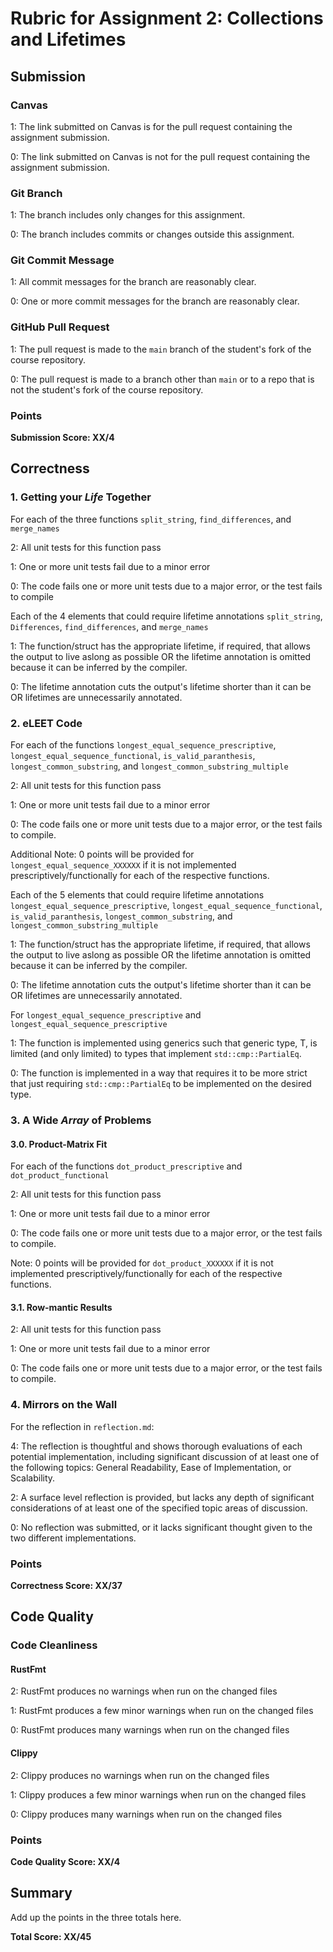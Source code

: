 # Rubric for Assignment 2: Collections and Lifetimes

## Submission

### Canvas

1: The link submitted on Canvas is for the pull request containing the
assignment submission.

0: The link submitted on Canvas is not for the pull request containing the
assignment submission.

### Git Branch

1: The branch includes only changes for this assignment.

0: The branch includes commits or changes outside this assignment.

### Git Commit Message

1: All commit messages for the branch are reasonably clear.

0: One or more commit messages for the branch are reasonably clear.

### GitHub Pull Request

1: The pull request is made to the `main` branch of the student's fork of the
course repository.

0: The pull request is made to a branch other than `main` or to a repo that is
not the student's fork of the course repository.

### Points

**Submission Score: XX/4**

## Correctness

### 1. Getting your *Life* Together
For each of the three functions `split_string`, `find_differences`, and `merge_names`

2: All unit tests for this function pass

1: One or more unit tests fail due to a minor error

0: The code fails one or more unit tests due to a major error, or the test fails to compile

Each of the 4 elements that could require lifetime annotations `split_string`, `Differences`, `find_differences`, and `merge_names`

1: The function/struct has the appropriate lifetime, if required, that allows the output to live aslong as possible OR the lifetime annotation is omitted because it can be inferred by the compiler.

0: The lifetime annotation cuts the output's lifetime shorter than it can be OR lifetimes are unnecessarily annotated.

### 2. eLEET Code
For each of the functions `longest_equal_sequence_prescriptive`, `longest_equal_sequence_functional`, `is_valid_paranthesis`, `longest_common_substring`, and `longest_common_substring_multiple`

2: All unit tests for this function pass

1: One or more unit tests fail due to a minor error

0: The code fails one or more unit tests due to a major error, or the test fails to compile.

Additional Note: 0 points will be provided for `longest_equal_sequence_XXXXXX` if it is not implemented prescriptively/functionally for each of the respective functions.

Each of the 5 elements that could require lifetime annotations `longest_equal_sequence_prescriptive`, `longest_equal_sequence_functional`, `is_valid_paranthesis`, `longest_common_substring`, and `longest_common_substring_multiple`

1: The function/struct has the appropriate lifetime, if required, that allows the output to live aslong as possible OR the lifetime annotation is omitted because it can be inferred by the compiler.

0: The lifetime annotation cuts the output's lifetime shorter than it can be OR lifetimes are unnecessarily annotated.

For `longest_equal_sequence_prescriptive` and `longest_equal_sequence_prescriptive`

1: The function is implemented using generics such that generic type, T, is limited (and only limited) to types that implement `std::cmp::PartialEq`.

0: The function is implemented in a way that requires it to be more strict that just requiring `std::cmp::PartialEq` to be implemented on the desired type.

### 3. A Wide *Array* of Problems
#### 3.0. Product-Matrix Fit
For each of the functions `dot_product_prescriptive` and `dot_product_functional`

2: All unit tests for this function pass

1: One or more unit tests fail due to a minor error

0: The code fails one or more unit tests due to a major error, or the test fails to compile.

Note: 0 points will be provided for `dot_product_XXXXXX` if it is not implemented prescriptively/functionally for each of the respective functions.

#### 3.1. Row-mantic Results
2: All unit tests for this function pass

1: One or more unit tests fail due to a minor error

0: The code fails one or more unit tests due to a major error, or the test fails to compile.

### 4. Mirrors on the Wall
For the reflection in `reflection.md`:

4: The reflection is thoughtful and shows thorough evaluations of each potential implementation, including significant discussion of at least one of the following topics: General Readability, Ease of Implementation, or Scalability.

2: A surface level reflection is provided, but lacks any depth of significant considerations of at least one of the specified topic areas of discussion.

0: No reflection was submitted, or it lacks significant thought given to the two different implementations.

### Points

**Correctness Score: XX/37**

## Code Quality

### Code Cleanliness

#### RustFmt

2: RustFmt produces no warnings when run on the changed files

1: RustFmt produces a few minor warnings when run on the changed files

0: RustFmt produces many warnings when run on the changed files

#### Clippy

2: Clippy produces no warnings when run on the changed files

1: Clippy produces a few minor warnings when run on the changed files

0: Clippy produces many warnings when run on the changed files

### Points
**Code Quality Score: XX/4**

## Summary

Add up the points in the three totals here.

**Total Score: XX/45**